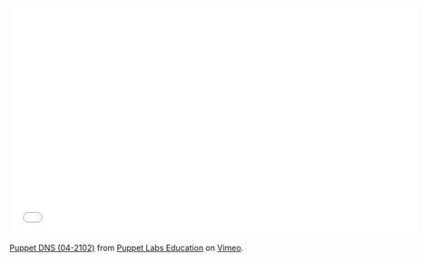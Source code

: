 <iframe src="//player.vimeo.com/video/107733511" width="715" height="400" frameborder="0" webkitallowfullscreen mozallowfullscreen allowfullscreen></iframe> <p><a href="http://vimeo.com/105288788">Puppet DNS (04-2102)</a> from <a href="http://vimeo.com/puppeteducation">Puppet Labs Education</a> on <a href="https://vimeo.com">Vimeo</a>.</p>